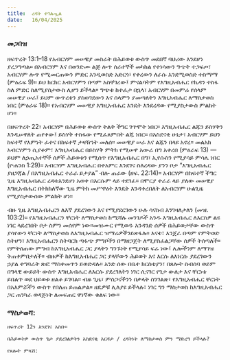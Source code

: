 ```yaml
---
title:  ረዳት ተገልጧል
date:   16/04/2025
---
```


### መጋበዝ

ዘፍጥረት 13:1–18 የአብርሃም መሠዊያ መስራት በሕይወቱ ውስጥ መደበኛ ባህሪው እንደሆነ ያረጋግጣል። በአብርሃም እና በወንድሙ ልጅ ሎጥ ሰራተኞች መካከል የተነሳውን ግጭት ተጋፍጦ፣ አብርሃም ሎጥ የሚመርጠውን ምድር እንዲወስድ አድርጎ፣ የቀረውን ለራሱ እንደሚወስድ ተስማማ (ምዕራፍ 9)። ይህ ክርክር አብርሃምን በጣም አስቸገረው፤ ምናልባትም የእግዚአብሔር የኪዳን ተስፋ ስለ ምድር ስለሚያስታውስ ሊሆን ይችላል። ግጭቱ ከተፈታ በኋላ፣ አብርሃም በመምሬ የሰላም መሠዊያ ሠራ፤ ይህም ውጥረቱን ያስወገደውን እና ሰላምን ያመጣለትን እግዚአብሔር ለማስታወስ ነበር (ምዕራፍ 18)። የአብርሃም መሠዊያ እግዚአብሔር እንዴት እንደረዳው የሚያስታውስ ምልክት ሆነ።

በዘፍጥረት 22፣ አብርሃም በሕይወቱ ውስጥ ትልቅ ችግር ገጥሞት ነበር። እግዚአብሔር ልጁን ይስሃቅን እንዲሠዋለት ጠየቀው፤ ይስሃቅ ተስፋው የሚፈጸምበት ልጁ ነበር። በአስደናቂ ሁኔታ፣ አብርሃም ይህን ከፍተኛ የእምነት ፈተና በከፍተኛ ታዛዥነት መለሰ። መሠዊያ ሠራ እና ልጁን በላዩ አኖረ። መልአክ አብርሃምን ሲያቆም፣ እግዚአብሔር በይስሃቅ ምትክ የሚሠዋ አውራ በግ አቀረበ (ምዕራፍ 13) — ይህም ለኃጢአተኞች ሰዎች ሕይወቱን የሚሰጥ የእግዚአብሔር በግ፣ ኢየሱስን የሚያሳይ ምሳሌ ነበር (ዮሐንስ 1:29)። አብርሃም እግዚአብሔር በተአምር እንደገና ስለረዳው ያንን ቦታ “እግዚአብሔር ያዘጋጃል / በእግዚአብሔር ተራራ ይታያል” ብሎ ጠራው (ዘፍ. 22:14)። አብርሃም በከፍተኛ ችግር ጊዜ እግዚአብሔር ረዳቱእንደሆነ አወቀ በእርሱም ላይ ተደገፈ። በሞርያ ተራራ ላይ ያለው መሠዊያ እግዚአብሔር በትክክለኛው ጊዜ ምትክ መሥዋዕት እንዴት እንዳቀረበለት ለአብርሃም ሁልጊዜ የሚያስታውሰው ምልክት ሆነ።

ብዙ ጊዜ እግዚአብሔርን ለእኛ ያደረገውን እና የሚያደርገውን ሁሉ ሳናስብ እንገዛለታለን (መዝ. 103:2)። የእግዚአብሔርን ቸርነት ለማስታወስ ከሚሻሉ መንገዶች አንዱ እግዚአብሔር ለእርስዎ ልዩ ነገር ላደረገበት ቦታ ስምን መሰየም ነው።መዝሙር የሚወዱ አንዳንድ ሰዎች በሕይወታቸው ውስጥ ያሳየውን ቸርነት ለማስታወስ ለእግዚአብሔር ዝማሬዎችንይጽፋሉ። እናቴ፣ እንጀራ በጣም የምትወድ ስትሆን፣ እግዚአብሔርን ስትባርክ ጣፋጭ ምግቦችን በማዘጋጀት ለሚያስፈልጋቸው ሰዎች ትሰጣለች። የምትሰጠው ምግብ ከእግዚአብሔር ጋር ያላትን ግንኙነት የሚያሳይ ፍሬ ነው፤ ሌሎችንም ለማገዝ ትጠቀምበታለች። ብዙዎች ከእግዚአብሔር ጋር ያላቸውን ሕይወት እና እርሱ ለእነርሱ ያደረገውን ኃያል ተግባራት ጽፎ ማስቀመጥን ይወድዳሉ። አንድ ሰው በቤተ ክርስቲያን፣ በጸሎት ስብሰባ ወይም በግላዊ ውይይት ውስጥ እግዚአብሔር ለእርሱ ያደረገለትን ነገር ሲናገር የጌታ ውለታ እና ቸርነቱ ይበልጥ ወደ ህይወቱ ዘልቆ ይገባል። ብዙ ጊዜ፣ ምስጋናችንን በቃላት ስንገልጽ፣ የእግዚአብሔር ቸርነት በአእምሯችን ውስጥ የበለጠ ይጠልቃል። ዘዴዎቹ ሊለያዩ ይችላሉ፣ ነገር ግን ማስታወስ ከእግዚአብሔር ጋር ጠንካራ ወዳጅነት ለመፍጠር ዋነኛው ቁልፍ ነው።

### ማስታወሻ:

`ዘፍጥረት 12ን እንደገና አስቡ።`

`በሕይወትዎ ውስጥ ጌታ ያደረገልዎትን አስደናቂ እርዳታ / ረዳትነት ለማስታወስ ምን ማድረግ ይችላሉ?`

`የጸሎት ምላሽ:`